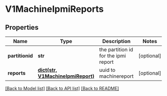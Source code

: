 # V1MachineIpmiReports

## Properties
Name | Type | Description | Notes
------------ | ------------- | ------------- | -------------
**partitionid** | **str** | the partition id for the ipmi report | [optional] 
**reports** | [**dict(str, V1MachineIpmiReport)**](V1MachineIpmiReport.md) | uuid to machinereport | [optional] 

[[Back to Model list]](../README.md#documentation-for-models) [[Back to API list]](../README.md#documentation-for-api-endpoints) [[Back to README]](../README.md)


